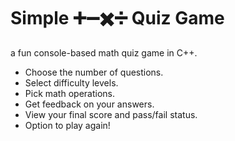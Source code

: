 # Simple ➕️➖️✖️➗️ Quiz Game

a fun console-based math quiz game in C++.

- Choose the number of questions.
- Select difficulty levels.
- Pick math operations.
- Get feedback on your answers.
- View your final score and pass/fail status.
- Option to play again!
